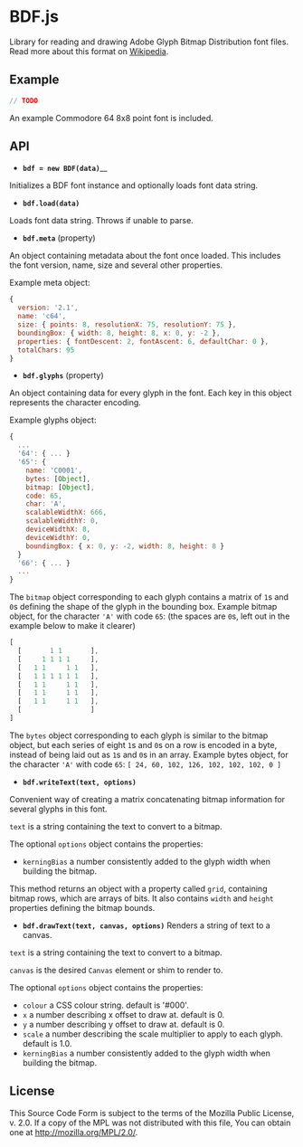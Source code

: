# BDF.js

Library for reading and drawing Adobe Glyph Bitmap Distribution font files.
Read more about this format on
[Wikipedia](https://en.wikipedia.org/wiki/Glyph_Bitmap_Distribution_Format).

## Example
```javascript
// TODO
```
An example Commodore 64 8x8 point font is included.

## API

* **`bdf = new BDF(data)`**__

Initializes a BDF font instance and optionally loads font data string.

* __**`bdf.load(data)`**__

Loads font data string. Throws if unable to parse.

* __**`bdf.meta`**__ (property)

An object containing metadata about the font once loaded. This includes the font version, name, size and several other properties.

Example meta object:
```javascript
{
  version: '2.1',
  name: 'c64',
  size: { points: 8, resolutionX: 75, resolutionY: 75 },
  boundingBox: { width: 8, height: 8, x: 0, y: -2 },
  properties: { fontDescent: 2, fontAscent: 6, defaultChar: 0 },
  totalChars: 95
}
```

* __**`bdf.glyphs`**__ (property)

An object containing data for every glyph in the font. Each key in this object
represents the character encoding.

Example glyphs object:
```javascript
{
  ...
  '64': { ... }
  '65': {
    name: 'C0001',
    bytes: [Object],
    bitmap: [Object],
    code: 65,
    char: 'A',
    scalableWidthX: 666,
    scalableWidthY: 0,
    deviceWidthX: 8,
    deviceWidthY: 0,
    boundingBox: { x: 0, y: -2, width: 8, height: 8 }
  }
  '66': { ... }
  ...
}
```
The `bitmap` object corresponding to each glyph contains a matrix of
`1`s and `0`s defining the shape of the glyph in the bounding box.
Example bitmap object, for the character `'A'` with code `65`:
(the spaces are `0`s, left out in the example below to make it clearer)
```javascript
[
  [       1 1       ],
  [     1 1 1 1     ],
  [   1 1     1 1   ],
  [   1 1 1 1 1 1   ],
  [   1 1     1 1   ],
  [   1 1     1 1   ],
  [   1 1     1 1   ],
  [                 ]
]
```
The `bytes` object corresponding to each glyph is similar to the bitmap
object, but each series of eight `1`s and `0`s on a row is encoded in a byte,
instead of being laid out as `1`s and `0`s in an array.
Example bytes object, for the character `'A'` with code `65`:
`[ 24, 60, 102, 126, 102, 102, 102, 0 ]`

* __**`bdf.writeText(text, options)`**__

Convenient way of creating a matrix concatenating bitmap information for
several glyphs in this font.

`text` is a string containing the text to convert to a bitmap.

The optional `options` object contains the properties:

* `kerningBias` a number consistently added to the glyph width when building the
bitmap.

This method returns an object with a property called `grid`, containing
bitmap rows, which are arrays of bits. It also contains `width` and `height`
properties defining the bitmap bounds.

* __**`bdf.drawText(text, canvas, options)`**__
Renders a string of text to a canvas.

`text` is a string containing the text to convert to a bitmap.

`canvas` is the desired `Canvas` element or shim to render to.

The optional `options` object contains the properties:

* `colour` a CSS colour string. default is '#000'.
* `x` a number describing x offset to draw at. default is 0.
* `y` a number describing y offset to draw at. default is 0.
* `scale` a number describing the scale multiplier to apply to each glyph.
default is 1.0.
* `kerningBias` a number consistently added to the glyph width when building the
bitmap.

## License
This Source Code Form is subject to the terms of the Mozilla Public License, v.
2.0. If a copy of the MPL was not distributed with this file, You can obtain one
at http://mozilla.org/MPL/2.0/.
